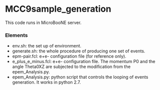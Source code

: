 # MCC9sample_generation
This code runs in MicroBooNE server.

### Elements

- env.sh: the set up of environment.
- generate.sh: the whole procedure of producing one set of events.
- epm-pair.fcl: e+e- configuration file (for reference only).
- e_plus_e_minus.fcl: e+e- configuration file. The momentum P0 
and the angle Theta0XZ are subjected to the modification from the epem_Analysis.py.
- epem_Analysis.py: python script that controls the looping of events generation. 
It works in python 2.7. 


